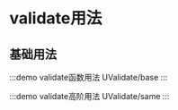 # validate用法

## 基础用法

:::demo validate函数用法
UValidate/base
:::

:::demo validate高阶用法
UValidate/same
:::
